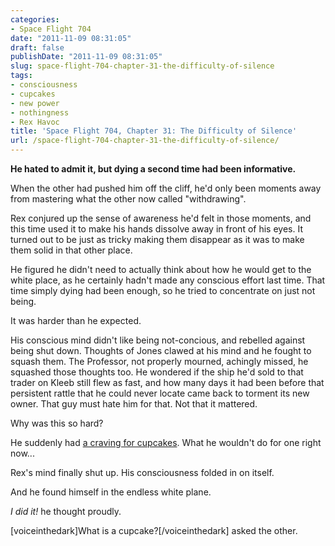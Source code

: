 ```yaml
---
categories:
- Space Flight 704
date: "2011-11-09 08:31:05"
draft: false
publishDate: "2011-11-09 08:31:05"
slug: space-flight-704-chapter-31-the-difficulty-of-silence
tags:
- consciousness
- cupcakes
- new power
- nothingness
- Rex Havoc
title: 'Space Flight 704, Chapter 31: The Difficulty of Silence'
url: /space-flight-704-chapter-31-the-difficulty-of-silence/
---
```

**He hated to admit it, but dying a second time had been informative.**

When the other had pushed him off the cliff, he'd only been moments away
from mastering what the other now called "withdrawing".

Rex conjured up the sense of awareness he'd felt in those moments, and
this time used it to make his hands dissolve away in front of his eyes.
It turned out to be just as tricky making them disappear as it was to
make them solid in that other place.

He figured he didn't need to actually think about how he would get to
the white place, as he certainly hadn't made any conscious effort last
time. That time simply dying had been enough, so he tried to concentrate
on just not being.

It was harder than he expected.

His conscious mind didn't like being not-concious, and rebelled against
being shut down. Thoughts of Jones clawed at his mind and he fought to
squash them. The Professor, not properly mourned, achingly missed, he
squashed those thoughts too. He wondered if the ship he'd sold to that
trader on Kleeb still flew as fast, and how many days it had been before
that persistent rattle that he could never locate came back to torment
its new owner. That guy must hate him for that. Not that it mattered.

Why was this so hard?

He suddenly had [a craving for
cupcakes](http://www.cupcaketreats.com.au/). What he wouldn't do for one
right now...

Rex's mind finally shut up. His consciousness folded in on itself.

And he found himself in the endless white plane.

*I did it!* he thought proudly.

\[voiceinthedark\]What is a cupcake?\[/voiceinthedark\] asked the other.